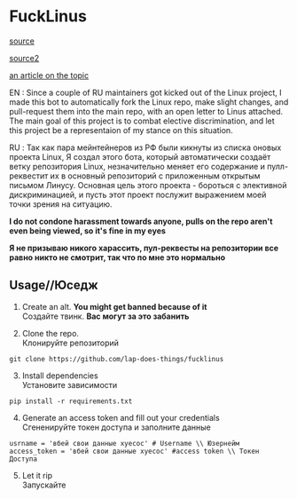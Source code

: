 
# FuckLinus
[source](https://lore.kernel.org/all/CAHk-=whNGNVnYHHSXUAsWds_MoZ-iEgRMQMxZZ0z-jY4uHT+Gg@mail.gmail.com/)

[source2](https://lore.kernel.org/all/20230314103316.313e5f61@kernel.org/)

[an article on the topic](https://www.phoronix.com/news/Linux-STMAC-Russian-Sanctions)

EN : Since a couple of RU maintainers got kicked out of the Linux project, I made this bot to automatically fork the Linux repo, make slight changes, and pull-request them into the main repo, with an open letter to Linus attached. The main goal of this project is to combat elective discrimination, and let this project be a representaion of my stance on this situation.

RU : Так как пара мейнтейнеров из РФ были кикнуты из списка оновых проекта Linux, Я создал этого бота, который автоматически создаёт ветку репозитория Linux, незначительно меняет его содержание и пулл-реквестит их в основный репозиторий с приложенным открытым письмом Линусу. Основная цель этого проекта - бороться с элективной дискриминацией, и пусть этот проект послужит выражением моей точки зрения на ситуацию.

**I do not condone harassment towards anyone, pulls on the repo aren't even being viewed, so it's fine in my eyes**

**Я не призываю никого харассить, пул-реквесты на репозитории все равно никто не смотрит, так что по мне это нормально**

## Usage//Юседж

1. Create an alt. **You might get banned because of it**  
Создайте твинк. **Вас могут за это забанить**

2. Clone the repo. <br>
Клонируйте репозиторий

```
git clone https://github.com/lap-does-things/fucklinus
```

3. Install dependencies <br>
Установите зависимости

```
pip install -r requirements.txt
```

4. Generate an access token and fill out your credentials <br>
Сгененируйте токен доступа и заполните данные

```
usrname = 'вбей свои данные хуесос' # Username \\ Юзернейм
access_token = 'вбей свои данные хуесос' #access token \\ Токен Доступа
```

5. Let it rip <br>
Запускайте
